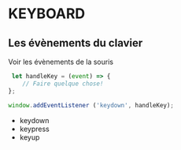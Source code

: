 # KEYBOARD

## Les évènements du clavier

Voir les évènements de la souris

```javascript
 let handleKey = (event) => {
    // Faire quelque chose!
};

window.addEventListener ('keydown', handleKey);
```

- keydown
- keypress
- keyup
